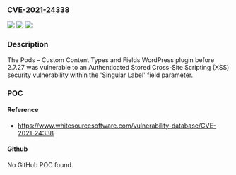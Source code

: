 ### [CVE-2021-24338](https://cve.mitre.org/cgi-bin/cvename.cgi?name=CVE-2021-24338)
![](https://img.shields.io/static/v1?label=Product&message=Pods%20%E2%80%93%20Custom%20Content%20Types%20and%20Fields&color=blue)
![](https://img.shields.io/static/v1?label=Version&message=2.4.4.1%3E%3D%202.4.4.1%20&color=brighgreen)
![](https://img.shields.io/static/v1?label=Vulnerability&message=CWE-79%20Cross-site%20Scripting%20(XSS)&color=brighgreen)

### Description

The Pods – Custom Content Types and Fields WordPress plugin before 2.7.27 was vulnerable to an Authenticated Stored Cross-Site Scripting (XSS) security vulnerability within the 'Singular Label' field parameter.

### POC

#### Reference
- https://www.whitesourcesoftware.com/vulnerability-database/CVE-2021-24338

#### Github
No GitHub POC found.


